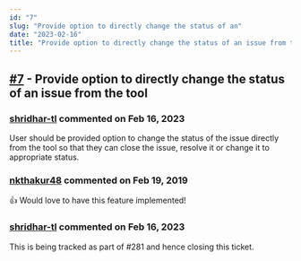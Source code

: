 ```yaml
---
id: "7"
slug: "Provide option to directly change the status of an"
date: "2023-02-16"
title: "Provide option to directly change the status of an issue from the tool"
---
```



## [#7](https://github.com/shridhar-tl/jira-assistant/issues/7) - Provide option to directly change the status of an issue from the tool

### [shridhar-tl](https://github.com/shridhar-tl) commented on Feb 16, 2023

User should be provided option to change the status of the issue directly from the tool so that they can close the issue, resolve it or change it to appropriate status.

### [nkthakur48](https://github.com/nkthakur48) commented on Feb 19, 2019

👍  Would love to have this feature implemented!

### [shridhar-tl](https://github.com/shridhar-tl) commented on Feb 16, 2023

This is being tracked as part of #281 and hence closing this ticket.
